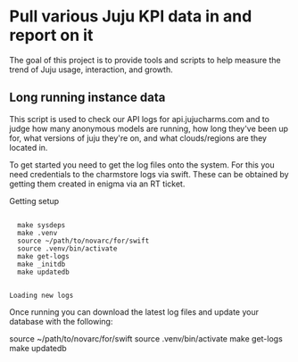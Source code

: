 Pull various Juju KPI data in and report on it
=====

The goal of this project is to provide tools and scripts to help measure the
trend of Juju usage, interaction, and growth.

Long running instance data
------
This script is used to check our API logs for api.jujucharms.com and to judge
how many anonymous models are running, how long they've been up for, what
versions of juju they're on, and what clouds/regions are they located in.

To get started you need to get the log files onto the system. For this you
need credentials to the charmstore logs via swift. These can be obtained by
getting them created in enigma via an RT ticket.


Getting setup
~~~~

  make sysdeps
  make .venv
  source ~/path/to/novarc/for/swift
  source .venv/bin/activate
  make get-logs
  make _initdb
  make updatedb


Loading new logs
~~~~

Once running you can download the latest log files and update your database
with the following:

  source ~/path/to/novarc/for/swift
  source .venv/bin/activate
  make get-logs
  make updatedb
